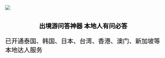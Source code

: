 <div algin="center">
<img src="https://www.tripsters.cn/images/GitHub-tripsters.png">
</div>
<br>
<p style="color:#000;font-family: '微软雅黑;';font-size:20px;font-weight:bolder;" align="center">出境游问答神器 本地人有问必答</p>

<p style="color:#000;font-size:20px;" algin="center">已开通泰国、韩国、日本、台湾、香港、澳门、新加坡等本地达人服务</hp>
